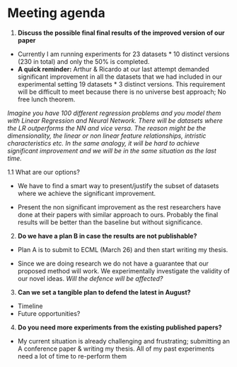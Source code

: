 # Meeting agenda 


1. **Discuss the possible final final results of the improved version of our paper**


- Currently I am running experiments for 23 datasets * 10 distinct versions (230 in total) and only the 50% is completed.
- __A quick reminder:__
Arthur & Ricardo at our last attempt demanded significant improvement in all the datasets that we had included in our experimental setting 19 datasets * 3 distinct versions. This requirement will be difficult to meet because there is no universe best approach; No free lunch theorem. 


 *Imagine you have 100 different regression problems and you model them with Linear Regression and Neural Network. There will be datasets where the LR outperforms the NN and vice versa. The reason might be the dimensionality, the linear or non linear feature relationships, intristic characteristics etc. In the same analogy, it will be hard to achieve significant improvement and we will be in the same situation as the last time.*


1.1 What are our options? 

- We have to find a smart way to present/justify the subset of datasets where we achieve the significant improvement. 

- Present the non significant improvement as the rest researchers have done at their papers with similar approach to ours. Probably the final results will be better than the baseline but without significance. 


2. **Do we have a plan B in case the results are not publishable?**

- Plan A is to submit to ECML (March 26) and then start writing my thesis. 

- Since we are doing research we do not have a guarantee that our proposed method will work. We experimentally investigate the validity of our novel ideas. *Will the defence will be affected?* 

3. **Can we set a tangible plan to defend the latest in August?**
- Timeline 
- Future opportunities? 

4. **Do you need more experiments from the existing published papers?** 

- My current situation is already challenging and frustrating; submitting an A conference paper & writing my thesis. All of my past experiments need a lot of time to re-perform them 





